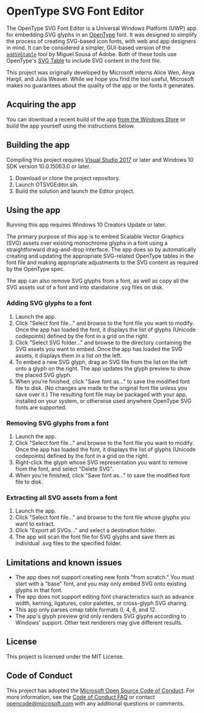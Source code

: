 # OpenType SVG Font Editor

The OpenType SVG Font Editor is a Universal Windows Platform (UWP) app for
embedding SVG glyphs in an [OpenType](https://www.microsoft.com/en-us/Typography/OpenTypeSpecification.aspx)
font. It was designed to simplify the process of creating SVG-based icon fonts,
with web and app designers in mind. It can be considered a simpler, GUI-based
version of the [`addSVGtable`](https://github.com/adobe-type-tools/opentype-svg)
tool by Miguel Sousa of Adobe. Both of these tools use OpenType's [SVG Table](https://www.microsoft.com/typography/otspec/svg.htm)
to include SVG content in the font file.

This project was originally developed by Microsoft interns Alice Wen, Anya
Hargil, and Julia Weaver. While we hope you find the tool useful, Microsoft
makes no guarantees about the quality of the app or the fonts it generates.

## Acquiring the app

You can download a recent build of the app [from the Windows Store](https://www.microsoft.com/store/apps/9nj7k9jx60p1)
or build the app yourself using the instructions below.

## Building the app

Compiling this project requires [Visual Studio 2017](https://www.visualstudio.com/vs)
or later and Windows 10 SDK version 10.0.15063.0 or later.

1. Download or clone the project repository.
2. Launch OTSVGEditor.sln.
3. Build the solution and launch the Editor project.

## Using the app

Running this app requires Windows 10 Creators Update or later.

The primary purpose of this app is to embed Scalable Vector Graphics (SVG)
assets over existing monochrome glyphs in a font using a straightforward 
drag-and-drop interface. The app does so by automatically creating and updating the
appropriate SVG-related OpenType tables in the font file and making appropriate
adjustments to the SVG content as required by the OpenType spec.

The app can also remove SVG glyphs from a font, as well as copy all the SVG
assets out of a font and into standalone .svg files on disk.

### Adding SVG glyphs to a font

1. Launch the app.
2. Click "Select font file..." and browse to the font file you want to modify.
   Once the app has loaded the font, it displays the list of glyphs (Unicode
   codepoints) defined by the font in a grid on the right.
3. Click "Select SVG folder..." and browse to the directory containing the SVG
   assets you want to embed. Once the app has loaded the SVG assets, it displays
   them in a list on the left.
4. To embed a new SVG glyph, drag an SVG file from the list on the left onto a
   glyph on the right. The app updates the glyph preview to show the placed SVG
   glyph.
5. When you're finished, click "Save font as..." to save the modified font file
   to disk. (No changes are made to the original font file unless you save over
   it.) The resulting font file may be packaged with your app, installed on your
   system, or otherwise used anywhere OpenType SVG fonts are supported.

### Removing SVG glyphs from a font

1. Launch the app.
2. Click "Select font file..." and browse to the font file you want to modify.
   Once the app has loaded the font, it displays the list of glyphs (Unicode
   codepoints) defined by the font in a grid on the right.
3. Right-click the glyph whose SVG representation you want to remove from the
   font, and select "Delete SVG".
4. When you're finished, click "Save font as..." to save the modified font file
   to disk.

### Extracting all SVG assets from a font

1. Launch the app.
2. Click "Select font file..." and browse to the font file whose glyphs you want
   to extract.
3. Click "Export all SVGs..." and select a destination folder.
4. The app will scan the font file for SVG glyphs and save them as individual
   .svg files to the specified folder.

## Limitations and known issues

* The app does not support creating new fonts "from scratch." You must start
  with a "base" font, and you may only embed SVG onto existing glyphs in that
  font.
* The app does not support editing font characteristics such as advance width,
  kerning, ligatures, color palettes, or cross-glyph SVG sharing.
* This app only parses cmap table formats 0, 4, 6, and 12.
* The app's glyph preview grid only renders SVG glyphs according to Windows'
  support. Other text renderers may give different results.

## License

This project is licensed under the MIT License.

## Code of Conduct

This project has adopted the [Microsoft Open Source Code of Conduct](https://opensource.microsoft.com/codeofconduct).
For more information, see the [Code of Conduct FAQ](https://opensource.microsoft.com/codeofconduct/faq/)
or contact [opencode@microsoft.com](mailto:opencode@microsoft.com) with any
additional questions or comments.
